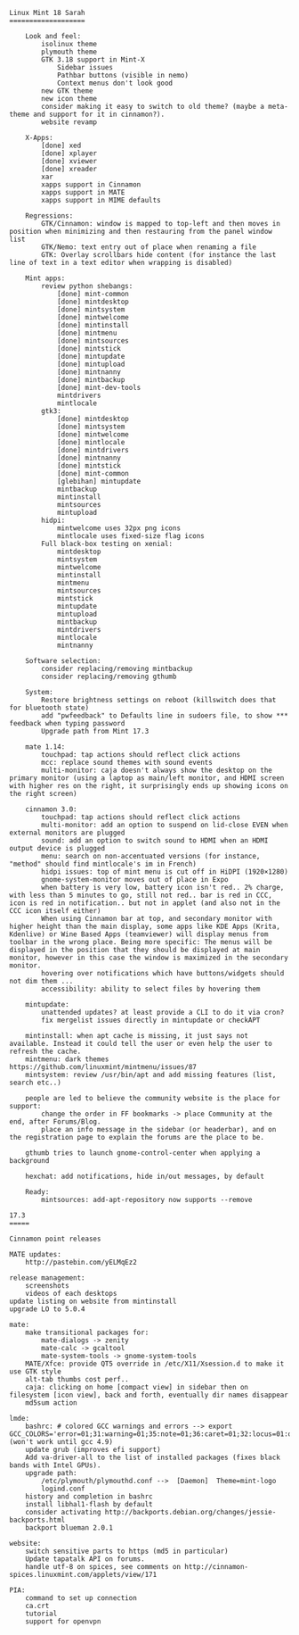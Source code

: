 	Linux Mint 18 Sarah
	===================

        Look and feel:
            isolinux theme
            plymouth theme
            GTK 3.18 support in Mint-X
                Sidebar issues
                Pathbar buttons (visible in nemo)
                Context menus don't look good
            new GTK theme
            new icon theme
            consider making it easy to switch to old theme? (maybe a meta-theme and support for it in cinnamon?).
            website revamp

        X-Apps:
            [done] xed
            [done] xplayer
            [done] xviewer
            [done] xreader
            xar
            xapps support in Cinnamon
            xapps support in MATE
            xapps support in MIME defaults

        Regressions:
            GTK/Cinnamon: window is mapped to top-left and then moves in position when minimizing and then restauring from the panel window list
            GTK/Nemo: text entry out of place when renaming a file
            GTK: Overlay scrollbars hide content (for instance the last line of text in a text editor when wrapping is disabled)

        Mint apps:
            review python shebangs:
                [done] mint-common
                [done] mintdesktop
                [done] mintsystem
                [done] mintwelcome
                [done] mintinstall
                [done] mintmenu
                [done] mintsources
                [done] mintstick
                [done] mintupdate
                [done] mintupload
                [done] mintnanny
                [done] mintbackup
                [done] mint-dev-tools
                mintdrivers
                mintlocale
            gtk3:
                [done] mintdesktop
                [done] mintsystem
                [done] mintwelcome
                [done] mintlocale
                [done] mintdrivers
                [done] mintnanny
                [done] mintstick
                [done] mint-common
                [glebihan] mintupdate
                mintbackup
                mintinstall
                mintsources
                mintupload
            hidpi:
                mintwelcome uses 32px png icons
                mintlocale uses fixed-size flag icons
            Full black-box testing on xenial:
                mintdesktop
                mintsystem
                mintwelcome
                mintinstall
                mintmenu
                mintsources
                mintstick
                mintupdate
                mintupload
                mintbackup
                mintdrivers
                mintlocale
                mintnanny

        Software selection:
            consider replacing/removing mintbackup
            consider replacing/removing gthumb

		System:
			Restore brightness settings on reboot (killswitch does that for bluetooth state)
			add "pwfeedback" to Defaults line in sudoers file, to show *** feedback when typing password
            Upgrade path from Mint 17.3

		mate 1.14:
			touchpad: tap actions should reflect click actions
			mcc: replace sound themes with sound events
			multi-monitor: caja doesn't always show the desktop on the primary monitor (using a laptop as main/left monitor, and HDMI screen with higher res on the right, it surprisingly ends up showing icons on the right screen)

		cinnamon 3.0:
			touchpad: tap actions should reflect click actions
			multi-monitor: add an option to suspend on lid-close EVEN when external monitors are plugged
			sound: add an option to switch sound to HDMI when an HDMI output device is plugged
			menu: search on non-accentuated versions (for instance, "method" should find mintlocale's im in French)
			hidpi issues: top of mint menu is cut off in HiDPI (1920×1280)
			gnome-system-monitor moves out of place in Expo
			when battery is very low, battery icon isn't red.. 2% charge, with less than 5 minutes to go, still not red.. bar is red in CCC, icon is red in notification.. but not in applet (and also not in the CCC icon itself either)
			When using Cinnamon bar at top, and secondary monitor with higher height than the main display, some apps like KDE Apps (Krita, Kdenlive) or Wine Based Apps (teamviewer) will display menus from toolbar in the wrong place. Being more specific: The menus will be displayed in the position that they should be displayed at main monitor, however in this case the window is maximized in the secondary monitor.
			hovering over notifications which have buttons/widgets should not dim them ...
			accessibility: ability to select files by hovering them

		mintupdate:
			unattended updates? at least provide a CLI to do it via cron?
			fix mergelist issues directly in mintupdate or checkAPT

		mintinstall: when apt cache is missing, it just says not available. Instead it could tell the user or even help the user to refresh the cache.
		mintmenu: dark themes https://github.com/linuxmint/mintmenu/issues/87
        mintsystem: review /usr/bin/apt and add missing features (list, search etc..)

		people are led to believe the community website is the place for support:
			change the order in FF bookmarks -> place Community at the end, after Forums/Blog.
			place an info message in the sidebar (or headerbar), and on the registration page to explain the forums are the place to be.

		gthumb tries to launch gnome-control-center when applying a background

		hexchat: add notifications, hide in/out messages, by default

        Ready:
            mintsources: add-apt-repository now supports --remove

	17.3
	=====

    Cinnamon point releases

	MATE updates:
		http://pastebin.com/yELMqEz2

	release management:
		screenshots
		videos of each desktops
	update listing on website from mintinstall
	upgrade LO to 5.0.4

	mate:
		make transitional packages for:
			mate-dialogs -> zenity
			mate-calc -> gcaltool
			mate-system-tools -> gnome-system-tools
		MATE/Xfce: provide QT5 override in /etc/X11/Xsession.d to make it use GTK style
		alt-tab thumbs cost perf..
		caja: clicking on home [compact view] in sidebar then on filesystem [icon view], back and forth, eventually dir names disappear
		md5sum action

	lmde:
		bashrc: # colored GCC warnings and errors --> export GCC_COLORS='error=01;31:warning=01;35:note=01;36:caret=01;32:locus=01:quote=01' (won't work until gcc 4.9)
		update grub (improves efi support)
		Add va-driver-all to the list of installed packages (fixes black bands with Intel GPUs).
		upgrade path:
			/etc/plymouth/plymouthd.conf -->  [Daemon]  Theme=mint-logo
			logind.conf
		history and completion in bashrc
		install libhal1-flash by default
		consider activating http://backports.debian.org/changes/jessie-backports.html
		backport blueman 2.0.1

	website:
		switch sensitive parts to https (md5 in particular)
		Update tapatalk API on forums.
		handle utf-8 on spices, see comments on http://cinnamon-spices.linuxmint.com/applets/view/171

	PIA:
		command to set up connection
		ca.crt
		tutorial
		support for openvpn

